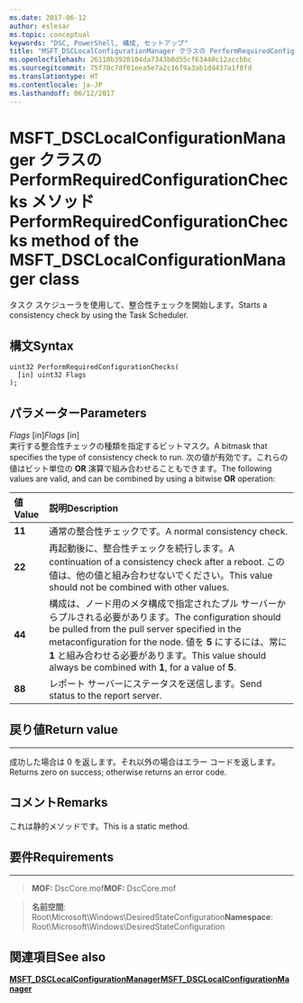 ```yaml
---
ms.date: 2017-06-12
author: eslesar
ms.topic: conceptual
keywords: "DSC, PowerShell, 構成, セットアップ"
title: "MSFT_DSCLocalConfigurationManager クラスの PerformRequiredConfigurationChecks メソッド"
ms.openlocfilehash: 26110b3920104da7343b8d55cf63440c12accbbc
ms.sourcegitcommit: 75f70c7df01eea5e7a2c16f9a3ab1dd437a1f8fd
ms.translationtype: HT
ms.contentlocale: ja-JP
ms.lasthandoff: 06/12/2017
---
```

# <a name="performrequiredconfigurationchecks-method-of-the-msftdsclocalconfigurationmanager-class"></a><span data-ttu-id="b78b5-103">MSFT_DSCLocalConfigurationManager クラスの PerformRequiredConfigurationChecks メソッド</span><span class="sxs-lookup"><span data-stu-id="b78b5-103">PerformRequiredConfigurationChecks method of the MSFT_DSCLocalConfigurationManager class</span></span>

<span data-ttu-id="b78b5-104">タスク スケジューラを使用して、整合性チェックを開始します。</span><span class="sxs-lookup"><span data-stu-id="b78b5-104">Starts a consistency check by using the Task Scheduler.</span></span>

<a name="syntax"></a><span data-ttu-id="b78b5-105">構文</span><span class="sxs-lookup"><span data-stu-id="b78b5-105">Syntax</span></span>
------

```mof
uint32 PerformRequiredConfigurationChecks(
  [in] uint32 Flags
);
```

<a name="parameters"></a><span data-ttu-id="b78b5-106">パラメーター</span><span class="sxs-lookup"><span data-stu-id="b78b5-106">Parameters</span></span>
----------

<span data-ttu-id="b78b5-107">*Flags* \[in\]</span><span class="sxs-lookup"><span data-stu-id="b78b5-107">*Flags* \[in\]</span></span>  
<span data-ttu-id="b78b5-108">実行する整合性チェックの種類を指定するビットマスク。</span><span class="sxs-lookup"><span data-stu-id="b78b5-108">A bitmask that specifies the type of consistency check to run.</span></span> <span data-ttu-id="b78b5-109">次の値が有効です。これらの値はビット単位の **OR** 演算で組み合わせることもできます。</span><span class="sxs-lookup"><span data-stu-id="b78b5-109">The following values are valid, and can be combined by using a bitwise **OR** operation:</span></span>

|<span data-ttu-id="b78b5-110">値</span><span class="sxs-lookup"><span data-stu-id="b78b5-110">Value</span></span> |<span data-ttu-id="b78b5-111">説明</span><span class="sxs-lookup"><span data-stu-id="b78b5-111">Description</span></span> |
|:--- |:---|
|<span data-ttu-id="b78b5-112">**1**</span><span class="sxs-lookup"><span data-stu-id="b78b5-112">**1**</span></span> | <span data-ttu-id="b78b5-113">通常の整合性チェックです。</span><span class="sxs-lookup"><span data-stu-id="b78b5-113">A normal consistency check.</span></span> |
|<span data-ttu-id="b78b5-114">**2**</span><span class="sxs-lookup"><span data-stu-id="b78b5-114">**2**</span></span> | <span data-ttu-id="b78b5-115">再起動後に、整合性チェックを続行します。</span><span class="sxs-lookup"><span data-stu-id="b78b5-115">A continuation of a consistency check after a reboot.</span></span> <span data-ttu-id="b78b5-116">この値は、他の値と組み合わせないでください。</span><span class="sxs-lookup"><span data-stu-id="b78b5-116">This value should not be combined with other values.</span></span> |
|<span data-ttu-id="b78b5-117">**4**</span><span class="sxs-lookup"><span data-stu-id="b78b5-117">**4**</span></span> | <span data-ttu-id="b78b5-118">構成は、ノード用のメタ構成で指定されたプル サーバーからプルされる必要があります。</span><span class="sxs-lookup"><span data-stu-id="b78b5-118">The configuration should be pulled from the pull server specified in the metaconfiguration for the node.</span></span> <span data-ttu-id="b78b5-119">値を **5** にするには、常に **1** と組み合わせる必要があります。</span><span class="sxs-lookup"><span data-stu-id="b78b5-119">This value should always be combined with **1**, for a value of **5**.</span></span> |
|<span data-ttu-id="b78b5-120">**8**</span><span class="sxs-lookup"><span data-stu-id="b78b5-120">**8**</span></span> | <span data-ttu-id="b78b5-121">レポート サーバーにステータスを送信します。</span><span class="sxs-lookup"><span data-stu-id="b78b5-121">Send status to the report server.</span></span> |

## <a name="return-value"></a><span data-ttu-id="b78b5-122">戻り値</span><span class="sxs-lookup"><span data-stu-id="b78b5-122">Return value</span></span>
------------

<span data-ttu-id="b78b5-123">成功した場合は 0 を返します。それ以外の場合はエラー コードを返します。</span><span class="sxs-lookup"><span data-stu-id="b78b5-123">Returns zero on success; otherwise returns an error code.</span></span>

## <a name="remarks"></a><span data-ttu-id="b78b5-124">コメント</span><span class="sxs-lookup"><span data-stu-id="b78b5-124">Remarks</span></span>

<span data-ttu-id="b78b5-125">これは静的メソッドです。</span><span class="sxs-lookup"><span data-stu-id="b78b5-125">This is a static method.</span></span>

## <a name="requirements"></a><span data-ttu-id="b78b5-126">要件</span><span class="sxs-lookup"><span data-stu-id="b78b5-126">Requirements</span></span>
------------
><span data-ttu-id="b78b5-127">**MOF:** DscCore.mof</span><span class="sxs-lookup"><span data-stu-id="b78b5-127">**MOF:** DscCore.mof</span></span>

><span data-ttu-id="b78b5-128">**名前空間**: Root\Microsoft\Windows\DesiredStateConfiguration</span><span class="sxs-lookup"><span data-stu-id="b78b5-128">**Namespace**: Root\Microsoft\Windows\DesiredStateConfiguration</span></span>


## <a name="see-also"></a><span data-ttu-id="b78b5-129">関連項目</span><span class="sxs-lookup"><span data-stu-id="b78b5-129">See also</span></span>


[<span data-ttu-id="b78b5-130">**MSFT_DSCLocalConfigurationManager**</span><span class="sxs-lookup"><span data-stu-id="b78b5-130">**MSFT_DSCLocalConfigurationManager**</span></span>](msft-dsclocalconfigurationmanager.md)


 

 



